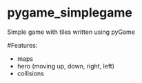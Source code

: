 # pygame_simplegame
Simple game with tiles written using pyGame

#Features:
  * maps
  * hero (moving up, down, right, left)
  * collisions
